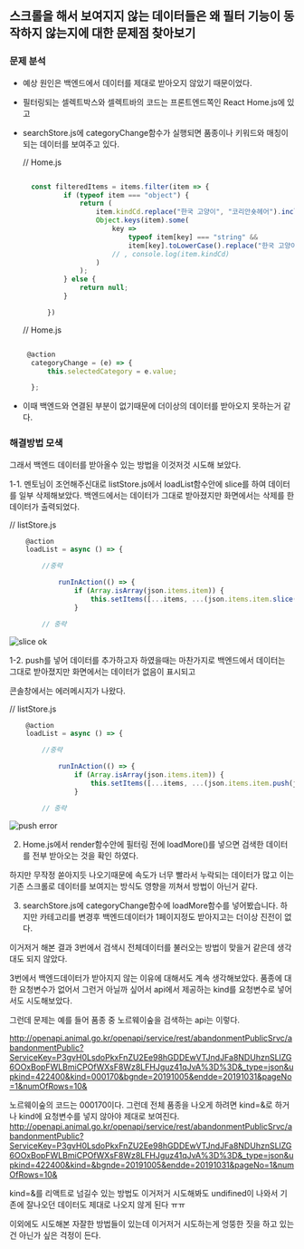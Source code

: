 ## 스크롤을 해서 보여지지 않는 데이터들은 왜 필터 기능이 동작하지 않는지에 대한 문제점 찾아보기 

### 문제 분석

* 예상 원인은 백엔드에서 데이터를 제대로 받아오지 않았기 때문이었다.

* 필터링되는 셀렉트박스와 셀렉트바의 코드는 프론트엔드쪽인 React Home.js에 있고 
  
* searchStore.js에 categoryChange함수가 실행되면 품종이나 키워드와 매칭이 되는 데이터를 보여주고 있다.

  // Home.js
  ```javascript

	const filteredItems = items.filter(item => {
			if (typeof item === "object") {
				return (
					item.kindCd.replace("한국 고양이", "코리안숏헤어").includes(selectedCategory) &&
					Object.keys(item).some(
						key =>
							typeof item[key] === "string" &&
							item[key].toLowerCase().replace("한국 고양이", "코리안숏헤어").includes(searchField)
						// , console.log(item.kindCd)
					)
				);
			} else {
				return null;
			}

		})

  ```

  // Home.js
  ```javascript

   @action
	categoryChange = (e) => {
		this.selectedCategory = e.value;

	};

	```

* 이때 백엔드와 연결된 부분이 없기때문에 더이상의 데이터를 받아오지 못하는거 같다.

### 해결방법 모색
  	
그래서 백엔드 데이터를 받아올수 있는 방법을 이것저것 시도해 보았다.

1-1. 멘토님이 조언해주신대로 listStore.js에서 loadList함수안에 slice를 하여 데이터를 일부 삭제해보았다.
백엔드에서는 데이터가 그대로 받아졌지만 화면에서는 삭제를 한 데이터가  출력되었다.

// listStore.js
```javascript
	@action
	loadList = async () => {

		//중략

			runInAction(() => {
				if (Array.isArray(json.items.item)) {
					this.setItems([...items, ...(json.items.item.slice(2) || [])]);
				}

		// 중략
```

![slice ok](https://yoonucho.github.io/post_img/slice_ok.jpg)

1-2. push를 넣어 데이터를 추가하고자 하였을때는 마찬가지로 백엔드에서 데이터는 그대로 받아졌지만  화면에서는 데이터가 없음이 표시되고

  콘솔창에서는 에러메시지가 나왔다.

// listStore.js
```javascript
	@action
	loadList = async () => {

		//중략

			runInAction(() => {
				if (Array.isArray(json.items.item)) {
					this.setItems([...items, ...(json.items.item.push(json.items.item) || [])]);
				}

		// 중략
```
![push error](https://yoonucho.github.io/post_img/push_error.jpg)

2. Home.js에서 render함수안에 필터링 전에 loadMore()를 넣으면
검색한 데이터를 전부 받아오는 것을 확인 하였다.


하지만 무작정 쏟아지듯 나오기때문에 속도가 너무 빨라서 누락되는 데이터가 많고 이는 기존 스크롤로 데이터를 보여지는 방식도 영향을 끼쳐서
방법이 아닌거 같다.

3. searchStore.js에  categoryChange함수에 loadMore함수를 넣어봤습니다.
하지만 카테고리를 변경후 백엔드데이터가 1페이지정도 받아지고는 더이상 진전이 없다.

이거저거 해본 결과 3번에서 검색시 전체데이터를 불러오는 방법이 맞을거 같은데 생각대도 되지 않았다.

3번에서 백엔드데이터가 받아지지 않는 이유에 대해서도 계속 생각해보았다. 품종에 대한 요청변수가 없어서 그런거 아닐까 싶어서 api에서 제공하는 kind를 요청변수로 넣어서도 시도해보았다.

그런데 문제는  예를 들어 품종 중 노르웨이숲을 검색하는 api는 이렇다.

http://openapi.animal.go.kr/openapi/service/rest/abandonmentPublicSrvc/abandonmentPublic?ServiceKey=P3gvH0LsdoPkxFnZU2Ee98hGDDEwVTJndJFa8NDUhznSLlZG6OOxBopFWLBmiCPOfWXsF8Wz8LFHJguz41qJvA%3D%3D&_type=json&upkind=422400&kind=000170&bgnde=20191005&endde=20191031&pageNo=1&numOfRows=10& 

노르웨이숲의 코드는 000170이다.
그런데 전체 품종을 나오게 하려면 kind=&로 하거나 kind에 요청변수를 넣지 않아야 제대로 보여진다.
http://openapi.animal.go.kr/openapi/service/rest/abandonmentPublicSrvc/abandonmentPublic?ServiceKey=P3gvH0LsdoPkxFnZU2Ee98hGDDEwVTJndJFa8NDUhznSLlZG6OOxBopFWLBmiCPOfWXsF8Wz8LFHJguz41qJvA%3D%3D&_type=json&upkind=422400&kind=&bgnde=20191005&endde=20191031&pageNo=1&numOfRows=10&

kind=&를 리액트로 넘길수 있는 방법도 이거저거 시도해봐도 undifined이 나와서 기존에 잘나오던 데이터도 제대로 나오지 않게 된다 ㅠㅠ

이외에도 시도해본 자잘한 방법들이 있는데 이거저거 시도하는게 엉뚱한 짓을 하고 있는건 아닌가 싶은 걱정이 든다.  

